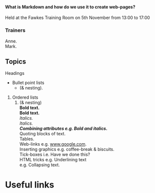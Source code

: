 #### What is Markdown and how do we use it to create web-pages?
Held at the Fawkes Training Room on 5th November from 13:00 to 17:00  

### Trainers
Anne.   
Mark.   

## Topics
Headings   
* Bullet point lists 
   * (& nesting).   
1. Ordered lists 
   1. (& nesting)   
**Bold text.**   
__Bold text.__   
*Italics.*   
_Italics._   
***Combining attributes  e.g. Bold and italics.***   
Quoting blocks of text.   
Tables.   
Web-links             e.g. www.google.com.   
Inserting graphics    e.g. coffee-break & biscuits.   
Tick-boxes            i.e. Have we done this?    
HTML tricks           e.g. Underlining text     
                      e.g. Collapsing text.    

# Useful links
